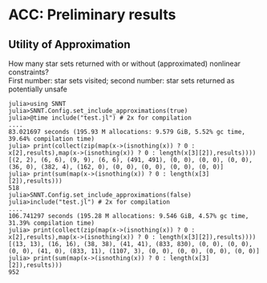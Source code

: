# ACC: Preliminary results
## Utility of Approximation
How many star sets returned with or without (approximated) nonlinear constraints?  
First number: star sets visited; second number: star sets returned as potentially unsafe
```
julia>using SNNT
julia>SNNT.Config.set_include_approximations(true)
julia>@time include("test.jl") # 2x for compilation
....
83.021697 seconds (195.93 M allocations: 9.579 GiB, 5.52% gc time, 39.64% compilation time)
julia> print(collect(zip(map(x->(isnothing(x)) ? 0 : x[2],results),map(x->(isnothing(x)) ? 0 : length(x[3][2]),results))))
[(2, 2), (6, 6), (9, 9), (6, 6), (491, 491), (0, 0), (0, 0), (0, 0), (36, 0), (382, 4), (162, 0), (0, 0), (0, 0), (0, 0), (0, 0)]
julia> print(sum(map(x->(isnothing(x)) ? 0 : length(x[3][2]),results)))
518
julia>SNNT.Config.set_include_approximations(false)
julia>include("test.jl") # 2x for compilation
....
106.741297 seconds (195.28 M allocations: 9.546 GiB, 4.57% gc time, 31.39% compilation time)
julia> print(collect(zip(map(x->(isnothing(x)) ? 0 : x[2],results),map(x->(isnothing(x)) ? 0 : length(x[3][2]),results))))
[(13, 13), (16, 16), (38, 38), (41, 41), (833, 830), (0, 0), (0, 0), (0, 0), (41, 0), (833, 11), (1107, 3), (0, 0), (0, 0), (0, 0), (0, 0)]
julia> print(sum(map(x->(isnothing(x)) ? 0 : length(x[3][2]),results)))
952
```